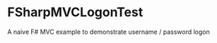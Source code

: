 FSharpMVCLogonTest
==================

A naive F# MVC example to demonstrate username / password logon
